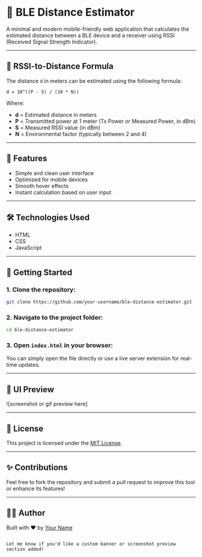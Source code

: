 # 📶 BLE Distance Estimator

A minimal and modern mobile-friendly web application that calculates the estimated distance between a BLE device and a receiver using RSSI (Received Signal Strength Indicator).

---

## 📐 RSSI-to-Distance Formula

The distance `d` in meters can be estimated using the following formula:

```
d = 10^((P - S) / (10 * N))
```

Where:
- **d** = Estimated distance in meters  
- **P** = Transmitted power at 1 meter (Tx Power or Measured Power, in dBm)  
- **S** = Measured RSSI value (in dBm)  
- **N** = Environmental factor (typically between 2 and 4)

---

## 🧮 Features

- Simple and clean user interface
- Optimized for mobile devices
- Smooth hover effects
- Instant calculation based on user input

---

## 🛠️ Technologies Used

- HTML
- CSS
- JavaScript

---

## 🚀 Getting Started

### 1. Clone the repository:
```bash
git clone https://github.com/your-username/ble-distance-estimator.git
```

### 2. Navigate to the project folder:
```bash
cd ble-distance-estimator
```

### 3. Open `index.html` in your browser:
You can simply open the file directly or use a live server extension for real-time updates.

---

## 📸 UI Preview

![screenshot or gif preview here]

---

## 📄 License

This project is licensed under the [MIT License](LICENSE).

---

## ✨ Contributions

Feel free to fork the repository and submit a pull request to improve this tool or enhance its features!

---

## 👨‍💻 Author

Built with ❤️ by [Your Name](https://github.com/your-username)
```

Let me know if you'd like a custom banner or screenshot preview section added!
